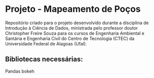 # Projeto - Mapeamento de Poços

Repositório criado para o projeto desenvolvido durante a disciplina de Introdução à Ciência de Dados, ministrada pelo professor doutor Christopher Freire Souza para os cursos de Engenharia Ambiental e Santária e Engenharia Civil do Centro de Tecnologia (CTEC) da Universidade Federal de Alagoas (Ufal).

## Bibliotecas necessárias:
Pandas
bokeh
